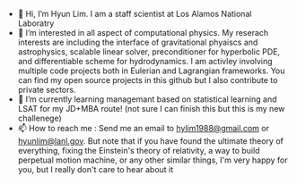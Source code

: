 - 👋 Hi, I’m Hyun Lim. I am a staff scientist at Los Alamos National Laboratry
- 👀 I’m interested in all aspect of computational physics. My reserach interests are including the interface of gravitational phyaiscs and astrophysics, scalable linear solver, preconditioner for hyperbolic PDE, and differentiable scheme for hydrodynamics. I am activley involving multiple code projects both in Eulerian and Lagrangian frameworks. You can find my open source projects in this github but I also contribute to private sectors.
- 🌱 I’m currently learning managemant based on statistical learning and LSAT for my JD+MBA route! (not sure I can finish this but this is my new challenege)
- 📫 How to reach me : Send me an email to hylim1988@gmail.com or hyunlim@lanl.gov. But note that if you have found the ultimate theory of everything, fixing the Einstein's theory of relativity, a way to build perpetual motion machine, or any other similar things, I'm very happy for you, but I really don't care to hear about it

<!---
hlim88/hlim88 is a ✨ special ✨ repository because its `README.md` (this file) appears on your GitHub profile.
You can click the Preview link to take a look at your changes.
--->
